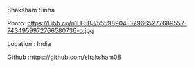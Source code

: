 Shaksham Sinha

Photo: https://i.ibb.co/n1LF5BJ/55598904-329665277689557-7434959972766580736-o.jpg

Location : India

Github :https://github.com/shaksham08


